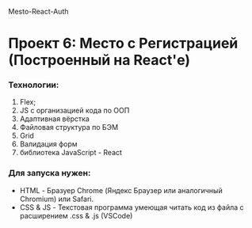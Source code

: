 Mesto-React-Auth

# Проект 6: Место c Регистрацией (Построенный на React'е)


### Технологии:
1. Flex;
2. JS с организацией кода по ООП
3. Адаптивная вёрстка
4. Файловая структура по БЭМ
5. Grid
6. Валидация форм
7. библиотека JavaScript - React

### Для запуска нужен:
* HTML - Бразуер Chrome (Яндекс Браузер или аналогичный Chromium) или Safari.
* CSS & JS - Текстовая программа умеющая читать код из файла с расширением .css & .js (VSCode)
